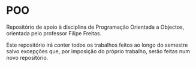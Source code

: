 POO
===

Repositório de apoio à disciplina de Programação Orientada a Objectos, orientada pelo professor Filipe Freitas.

Este repositório irá conter todos os trabalhos feitos ao longo do semestre salvo excepções que, por imposição do próprio trabalho, serão feitas num novo repositório.
